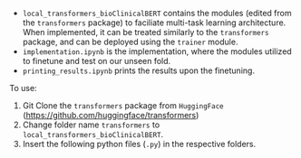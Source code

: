 - `local_transformers_bioClinicalBERT` contains the modules (edited from the `transformers` package) to faciliate multi-task learning architecture. When implemented, it can be treated similarly to the `transformers` package, and can be deployed using the `trainer` module.   
- `implementation.ipynb` is the implementation, where the modules utilized to finetune and test on our unseen fold.
- `printing_results.ipynb` prints the results upon the finetuning.  

To use:
1. Git Clone the `transformers` package from `HuggingFace` (https://github.com/huggingface/transformers)
2. Change folder name `transformers` to `local_transformers_bioClinicalBERT`. 
3. Insert the following python files (`.py`) in the respective folders. 